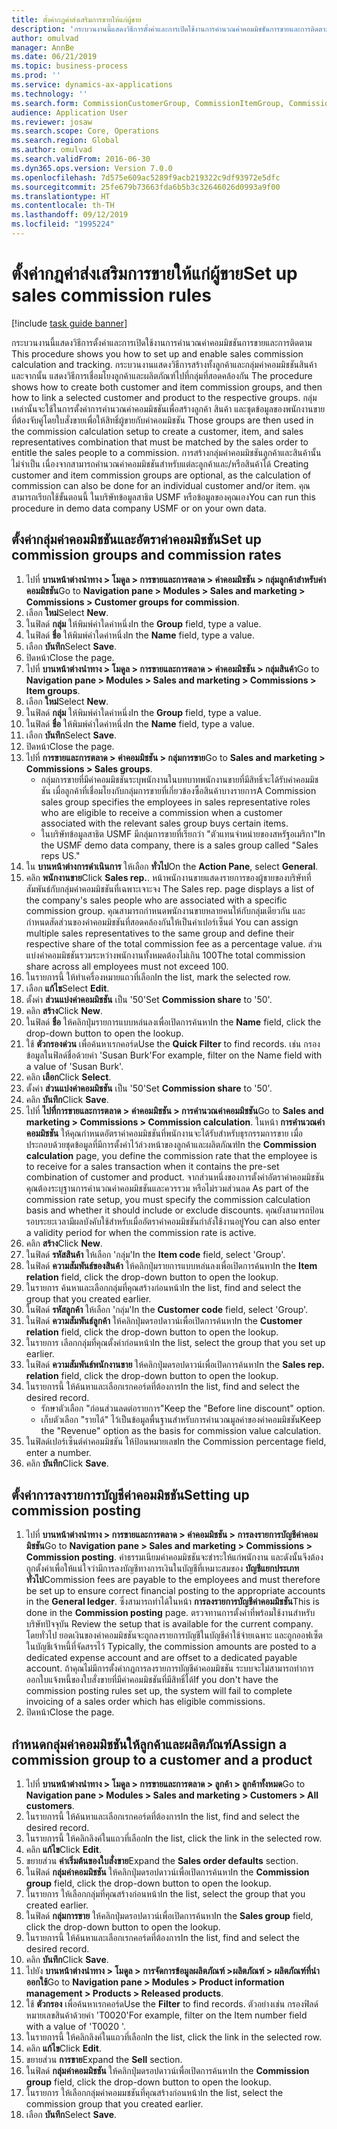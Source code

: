 ```yaml
---
title: ตั้งค่ากฎค่าส่งเสริมการขายให้แก่ผู้ขาย
description: 'กระบวนงานนี้แสดงวิธีการตั้งค่าและการเปิดใช้งานการคำนวณค่าคอมมิชชันการขายและการติดตาม '
author: omulvad
manager: AnnBe
ms.date: 06/21/2019
ms.topic: business-process
ms.prod: ''
ms.service: dynamics-ax-applications
ms.technology: ''
ms.search.form: CommissionCustomerGroup, CommissionItemGroup, CommissionSalesGroup, CommissionSalesMember, DirPartyLookup, CommissionCalc, InventPosting, CustTable, EcoResProductDetailsExtended
audience: Application User
ms.reviewer: josaw
ms.search.scope: Core, Operations
ms.search.region: Global
ms.author: omulvad
ms.search.validFrom: 2016-06-30
ms.dyn365.ops.version: Version 7.0.0
ms.openlocfilehash: 7d575e609ac5289f9acb219322c9df93972e5dfc
ms.sourcegitcommit: 25fe679b73663fda6b5b3c32646026d0993a9f00
ms.translationtype: HT
ms.contentlocale: th-TH
ms.lasthandoff: 09/12/2019
ms.locfileid: "1995224"
---
```

# <a name="set-up-sales-commission-rules"></a><span data-ttu-id="56cf2-103">ตั้งค่ากฎค่าส่งเสริมการขายให้แก่ผู้ขาย</span><span class="sxs-lookup"><span data-stu-id="56cf2-103">Set up sales commission rules</span></span>

[!include [task guide banner](../../includes/task-guide-banner.md)]

<span data-ttu-id="56cf2-104">กระบวนงานนี้แสดงวิธีการตั้งค่าและการเปิดใช้งานการคำนวณค่าคอมมิชชันการขายและการติดตาม </span><span class="sxs-lookup"><span data-stu-id="56cf2-104">This procedure shows you how to set up and enable sales commission calculation and tracking.</span></span> <span data-ttu-id="56cf2-105">กระบวนงานแสดงวิธีการสร้างทั้งลูกค้าและกลุ่มค่าคอมมิชชันสินค้า และจากนั้น แสดงวิธีการเชื่อมโยงลูกค้าและผลิตภัณฑ์ไปที่กลุ่มที่สอดคล้องกัน </span><span class="sxs-lookup"><span data-stu-id="56cf2-105">The procedure shows how to create both customer and item commission groups, and then how to link a selected customer and product to the respective groups.</span></span> <span data-ttu-id="56cf2-106">กลุ่มเหล่านั้นจะใช้ในการตั้งค่าการคำนวณค่าคอมมิชชันเพื่อสร้างลูกค้า สินค้า และชุดข้อมูลของพนักงานขาย ที่ต้องจับคู่โดยใบสั่งขายเพื่อให้สิทธิ์ผู้ขายกับค่าคอมมิชชัน </span><span class="sxs-lookup"><span data-stu-id="56cf2-106">Those groups are then used in the commission calculation setup to create a customer, item, and sales representatives combination that must be matched by the sales order to entitle the sales people to a commission.</span></span> <span data-ttu-id="56cf2-107">การสร้างกลุ่มค่าคอมมิชชันลูกค้าและสินค้านั้นไม่จำเป็น เนื่องจากสามารถคำนวณค่าคอมมิชชันสำหรับแต่ละลูกค้าและ/หรือสินค้าได้ </span><span class="sxs-lookup"><span data-stu-id="56cf2-107">Creating customer and item commission groups are optional, as the calculation of commission can also be done for an individual customer and/or item.</span></span> <span data-ttu-id="56cf2-108">คุณสามารถเรียกใช้ขั้นตอนนี้ ในบริษัทข้อมูลสาธิต USMF หรือข้อมูลของคุณเอง</span><span class="sxs-lookup"><span data-stu-id="56cf2-108">You can run this procedure in demo data company USMF or on your own data.</span></span>


## <a name="set-up-commission-groups-and-commission-rates"></a><span data-ttu-id="56cf2-109">ตั้งค่ากลุ่มค่าคอมมิชชันและอัตราค่าคอมมิชชัน</span><span class="sxs-lookup"><span data-stu-id="56cf2-109">Set up commission groups and commission rates</span></span>
1. <span data-ttu-id="56cf2-110">ไปที่ **บานหน้าต่างนำทาง > โมดูล > การขายและการตลาด > ค่าคอมมิชชัน > กลุ่มลูกค้าสำหรับค่าคอมมิชชัน**</span><span class="sxs-lookup"><span data-stu-id="56cf2-110">Go to **Navigation pane > Modules > Sales and marketing > Commissions > Customer groups for commission**.</span></span>
2. <span data-ttu-id="56cf2-111">เลือก **ใหม่**</span><span class="sxs-lookup"><span data-stu-id="56cf2-111">Select **New**.</span></span>
3. <span data-ttu-id="56cf2-112">ในฟิลด์ **กลุ่ม** ให้พิมพ์ค่าใดค่าหนึ่ง</span><span class="sxs-lookup"><span data-stu-id="56cf2-112">In the **Group** field, type a value.</span></span>
4. <span data-ttu-id="56cf2-113">ในฟิลด์ **ชื่อ** ให้พิมพ์ค่าใดค่าหนึ่ง</span><span class="sxs-lookup"><span data-stu-id="56cf2-113">In the **Name** field, type a value.</span></span>
5. <span data-ttu-id="56cf2-114">เลือก **บันทึก**</span><span class="sxs-lookup"><span data-stu-id="56cf2-114">Select **Save**.</span></span>
6. <span data-ttu-id="56cf2-115">ปิดหน้า</span><span class="sxs-lookup"><span data-stu-id="56cf2-115">Close the page.</span></span>
7. <span data-ttu-id="56cf2-116">ไปที่ **บานหน้าต่างนำทาง > โมดูล > การขายและการตลาด > ค่าคอมมิชชัน > กลุ่มสินค้า**</span><span class="sxs-lookup"><span data-stu-id="56cf2-116">Go to **Navigation pane > Modules > Sales and marketing > Commissions > Item groups**.</span></span>
8. <span data-ttu-id="56cf2-117">เลือก **ใหม่**</span><span class="sxs-lookup"><span data-stu-id="56cf2-117">Select **New**.</span></span>
9. <span data-ttu-id="56cf2-118">ในฟิลด์ **กลุ่ม** ให้พิมพ์ค่าใดค่าหนึ่ง</span><span class="sxs-lookup"><span data-stu-id="56cf2-118">In the **Group** field, type a value.</span></span>
10. <span data-ttu-id="56cf2-119">ในฟิลด์ **ชื่อ** ให้พิมพ์ค่าใดค่าหนึ่ง</span><span class="sxs-lookup"><span data-stu-id="56cf2-119">In the **Name** field, type a value.</span></span>
11. <span data-ttu-id="56cf2-120">เลือก **บันทึก**</span><span class="sxs-lookup"><span data-stu-id="56cf2-120">Select **Save**.</span></span>
12. <span data-ttu-id="56cf2-121">ปิดหน้า</span><span class="sxs-lookup"><span data-stu-id="56cf2-121">Close the page.</span></span>
13. <span data-ttu-id="56cf2-122">ไปที่ **การขายและการตลาด > ค่าคอมมิชชัน > กลุ่มการขาย**</span><span class="sxs-lookup"><span data-stu-id="56cf2-122">Go to **Sales and marketing > Commissions > Sales groups**.</span></span>
    - <span data-ttu-id="56cf2-123">กลุ่มการขายที่มีค่าคอมมิชชันระบุพนักงานในบทบาทพนักงานขายที่มีสิทธิ์จะได้รับค่าคอมมิชชัน เมื่อลูกค้าที่เชื่อมโยงกับกลุ่มการขายที่เกี่ยวข้องซื้อสินค้าบางรายการ</span><span class="sxs-lookup"><span data-stu-id="56cf2-123">A Commission sales group specifies the employees in sales representative roles who are eligible to receive a commission when a customer associated with the relevant sales group buys certain items.</span></span>  
    - <span data-ttu-id="56cf2-124">ในบริษัทข้อมูลสาธิต USMF มีกลุ่มการขายที่เรียกว่า "ตัวแทนจำหน่ายของสหรัฐอเมริกา"</span><span class="sxs-lookup"><span data-stu-id="56cf2-124">In the USMF demo data company, there is a sales group called "Sales reps US."</span></span>  
14. <span data-ttu-id="56cf2-125">ใน **บานหน้าต่างการดำเนินการ** ให้เลือก **ทั่วไป**</span><span class="sxs-lookup"><span data-stu-id="56cf2-125">On the **Action Pane**, select **General**.</span></span>
15. <span data-ttu-id="56cf2-126">คลิก **พนักงานขาย**</span><span class="sxs-lookup"><span data-stu-id="56cf2-126">Click **Sales rep.**.</span></span> <span data-ttu-id="56cf2-127">หน้าพนักงานขายแสดงรายการของผู้ขายของบริษัทที่สัมพันธ์กับกลุ่มค่าคอมมิชชันที่เฉพาะเจาะจง </span><span class="sxs-lookup"><span data-stu-id="56cf2-127">The Sales rep. page displays a list of the company's sales people who are associated with a specific commission group.</span></span> <span data-ttu-id="56cf2-128">คุณสามารถกำหนดพนักงานขายหลายคนให้กับกลุ่มเดียวกัน และกำหนดสัดส่วนของค่าคอมมิชชันที่สอดคล้องกันให้เป็นค่าเปอร์เซ็นต์ </span><span class="sxs-lookup"><span data-stu-id="56cf2-128">You can assign multiple sales representatives to the same group and define their respective share of the total commission fee as a percentage value.</span></span> <span data-ttu-id="56cf2-129">ส่วนแบ่งค่าคอมมิชชันรวมระหว่างพนักงานทั้งหมดต้องไม่เกิน 100</span><span class="sxs-lookup"><span data-stu-id="56cf2-129">The total commission share across all employees must not exceed 100.</span></span> 
16. <span data-ttu-id="56cf2-130">ในรายการนี้ ให้ทำเครื่องหมายแถวที่เลือก</span><span class="sxs-lookup"><span data-stu-id="56cf2-130">In the list, mark the selected row.</span></span>
17. <span data-ttu-id="56cf2-131">เลือก **แก้ไข**</span><span class="sxs-lookup"><span data-stu-id="56cf2-131">Select **Edit**.</span></span>
18. <span data-ttu-id="56cf2-132">ตั้งค่า **ส่วนแบ่งค่าคอมมิชชัน** เป็น '50'</span><span class="sxs-lookup"><span data-stu-id="56cf2-132">Set **Commission share** to '50'.</span></span>
19. <span data-ttu-id="56cf2-133">คลิก **สร้าง**</span><span class="sxs-lookup"><span data-stu-id="56cf2-133">Click **New**.</span></span>
20. <span data-ttu-id="56cf2-134">ในฟิลด์ **ชื่อ** ให้คลิกปุ่มรายการแบบหล่นลงเพื่อเปิดการค้นหา</span><span class="sxs-lookup"><span data-stu-id="56cf2-134">In the **Name** field, click the drop-down button to open the lookup.</span></span>
21. <span data-ttu-id="56cf2-135">ใช้ **ตัวกรองด่วน** เพื่อค้นหาเรกคอร์ด</span><span class="sxs-lookup"><span data-stu-id="56cf2-135">Use the **Quick Filter** to find records.</span></span> <span data-ttu-id="56cf2-136">เช่น กรองข้อมูลในฟิลด์ชื่อด้วยค่า 'Susan Burk'</span><span class="sxs-lookup"><span data-stu-id="56cf2-136">For example, filter on the Name field with a value of 'Susan Burk'.</span></span>
22. <span data-ttu-id="56cf2-137">คลิก **เลือก**</span><span class="sxs-lookup"><span data-stu-id="56cf2-137">Click **Select**.</span></span>
23. <span data-ttu-id="56cf2-138">ตั้งค่า **ส่วนแบ่งค่าคอมมิชชัน** เป็น '50'</span><span class="sxs-lookup"><span data-stu-id="56cf2-138">Set **Commission share** to '50'.</span></span>
24. <span data-ttu-id="56cf2-139">คลิก **บันทึก**</span><span class="sxs-lookup"><span data-stu-id="56cf2-139">Click **Save**.</span></span>
25. <span data-ttu-id="56cf2-140">ไปที่ **ไปที่การขายและการตลาด > ค่าคอมมิชชัน > การคำนวณค่าคอมมิชชัน**</span><span class="sxs-lookup"><span data-stu-id="56cf2-140">Go to **Sales and marketing > Commissions > Commission calculation**.</span></span> <span data-ttu-id="56cf2-141">ในหน้า **การคำนวณค่าคอมมิชชัน** ให้คุณกำหนดอัตราค่าคอมมิชชันที่พนักงานจะได้รับสำหรับธุรกรรมการขาย เมื่อประกอบด้วยชุดข้อมูลที่มีการตั้งค่าไว้ล่วงหน้าของลูกค้าและผลิตภัณฑ์</span><span class="sxs-lookup"><span data-stu-id="56cf2-141">In the **Commission calculation** page, you define the commission rate that the employee is to receive for a sales transaction when it contains the pre-set combination of customer and product.</span></span> <span data-ttu-id="56cf2-142">จากส่วนหนึ่งของการตั้งค่าอัตราค่าคอมมิชชัน คุณต้องระบุฐานการคำนวณค่าคอมมิชชันและควรรวม หรือไม่รวมส่วนลด </span><span class="sxs-lookup"><span data-stu-id="56cf2-142">As part of the commission rate setup, you must specify the commission calculation basis and whether it should include or exclude discounts.</span></span> <span data-ttu-id="56cf2-143">คุณยังสามารถป้อนรอบระยะเวลามีผลบังคับใช้สำหรับเมื่ออัตราค่าคอมมิชชันกำลังใช้งานอยู่</span><span class="sxs-lookup"><span data-stu-id="56cf2-143">You can also enter a validity period for when the commission rate is active.</span></span>  
26. <span data-ttu-id="56cf2-144">คลิก **สร้าง**</span><span class="sxs-lookup"><span data-stu-id="56cf2-144">Click **New**.</span></span>
27. <span data-ttu-id="56cf2-145">ในฟิลด์ **รหัสสินค้า** ให้เลือก 'กลุ่ม'</span><span class="sxs-lookup"><span data-stu-id="56cf2-145">In the **Item code** field, select 'Group'.</span></span>
28. <span data-ttu-id="56cf2-146">ในฟิลด์ **ความสัมพันธ์ของสินค้า** ให้คลิกปุ่มรายการแบบหล่นลงเพื่อเปิดการค้นหา</span><span class="sxs-lookup"><span data-stu-id="56cf2-146">In the **Item relation** field, click the drop-down button to open the lookup.</span></span>
29. <span data-ttu-id="56cf2-147">ในรายการ ค้นหาและเลือกกลุ่มที่คุณสร้างก่อนหน้า</span><span class="sxs-lookup"><span data-stu-id="56cf2-147">In the list, find and select the group that you created earlier.</span></span>
30. <span data-ttu-id="56cf2-148">ในฟิลด์ **รหัสลูกค้า** ให้เลือก 'กลุ่ม'</span><span class="sxs-lookup"><span data-stu-id="56cf2-148">In the **Customer code** field, select 'Group'.</span></span>
31. <span data-ttu-id="56cf2-149">ในฟิลด์ **ความสัมพันธ์ลูกค้า** ให้คลิกปุ่มดรอปดาวน์เพื่อเปิดการค้นหา</span><span class="sxs-lookup"><span data-stu-id="56cf2-149">In the **Customer relation** field, click the drop-down button to open the lookup.</span></span>
32. <span data-ttu-id="56cf2-150">ในรายการ เลือกกลุ่มที่คุณตั้งค่าก่อนหน้า</span><span class="sxs-lookup"><span data-stu-id="56cf2-150">In the list, select the group that you set up earlier.</span></span>
33. <span data-ttu-id="56cf2-151">ในฟิลด์ **ความสัมพันธ์พนักงานขาย** ให้คลิกปุ่มดรอปดาวน์เพื่อเปิดการค้นหา</span><span class="sxs-lookup"><span data-stu-id="56cf2-151">In the **Sales rep. relation** field, click the drop-down button to open the lookup.</span></span>
34. <span data-ttu-id="56cf2-152">ในรายการนี้ ให้ค้นหาและเลือกเรกคอร์ดที่ต้องการ</span><span class="sxs-lookup"><span data-stu-id="56cf2-152">In the list, find and select the desired record.</span></span>
    - <span data-ttu-id="56cf2-153">รักษาตัวเลือก "ก่อนส่วนลดต่อรายการ"</span><span class="sxs-lookup"><span data-stu-id="56cf2-153">Keep the "Before line discount" option.</span></span>  
    - <span data-ttu-id="56cf2-154">เก็บตัวเลือก "รายได้" ไว้เป็นข้อมูลพื้นฐานสำหรับการคำนวณมูลค่าของค่าคอมมิชชัน</span><span class="sxs-lookup"><span data-stu-id="56cf2-154">Keep the "Revenue" option as the basis for commission value calculation.</span></span>    
35. <span data-ttu-id="56cf2-155">ในฟิลด์เปอร์เซ็นต์ค่าคอมมิชชัน ให้ป้อนหมายเลข</span><span class="sxs-lookup"><span data-stu-id="56cf2-155">In the Commission percentage field, enter a number.</span></span>
36. <span data-ttu-id="56cf2-156">คลิก **บันทึก**</span><span class="sxs-lookup"><span data-stu-id="56cf2-156">Click **Save**.</span></span>

## <a name="setting-up-commission-posting"></a><span data-ttu-id="56cf2-157">ตั้งค่าการลงรายการบัญชีค่าคอมมิชชัน</span><span class="sxs-lookup"><span data-stu-id="56cf2-157">Setting up commission posting</span></span>
1. <span data-ttu-id="56cf2-158">ไปที่ **บานหน้าต่างนำทาง > การขายและการตลาด > ค่าคอมมิชชัน > การลงรายการบัญชีค่าคอมมิชชัน**</span><span class="sxs-lookup"><span data-stu-id="56cf2-158">Go to **Navigation pane  > Sales and marketing > Commissions > Commission posting**.</span></span> <span data-ttu-id="56cf2-159">ค่าธรรมเนียมค่าคอมมิชชันจะชำระให้แก่พนักงาน และดังนั้นจึงต้องถูกตั้งค่าเพื่อให้แน่ใจว่ามีการลงบัญชีทางการเงินในบัญชีที่เหมาะสมของ **บัญชีแยกประเภททั่วไป**</span><span class="sxs-lookup"><span data-stu-id="56cf2-159">Commission fees are payable to the employees and must therefore be set up to ensure correct financial posting to the appropriate accounts in the **General ledger**.</span></span> <span data-ttu-id="56cf2-160">ซึ่งสามารถทำได้ในหน้า **การลงรายการบัญชีค่าคอมมิชชัน**</span><span class="sxs-lookup"><span data-stu-id="56cf2-160">This is done in the **Commission posting** page.</span></span> <span data-ttu-id="56cf2-161">ตรวจทานการตั้งค่าที่พร้อมใช้งานสำหรับบริษัทปัจจุบัน </span><span class="sxs-lookup"><span data-stu-id="56cf2-161">Review the setup that is available for the current company.</span></span> <span data-ttu-id="56cf2-162">โดยทั่วไป ยอดเงินของค่าคอมมิชชันจะถูกลงรายการบัญชีในบัญชีค่าใช้จ่ายเฉพาะ และถูกออฟเซ็ตในบัญชีเจ้าหนี้ที่จัดสรรไว้ </span><span class="sxs-lookup"><span data-stu-id="56cf2-162">Typically, the commission amounts are posted to a dedicated expense account and are offset to a dedicated payable account.</span></span> <span data-ttu-id="56cf2-163">ถ้าคุณไม่มีการตั้งค่ากฎการลงรายการบัญชีค่าคอมมิชชัน ระบบจะไม่สามารถทำการออกใบแจ้งหนี้ของใบสั่งขายที่มีค่าคอมมิชชันที่มีสิทธิ์ได้</span><span class="sxs-lookup"><span data-stu-id="56cf2-163">If you don't have the commission posting rules set up, the system will fail to complete invoicing of a sales order which has eligible commissions.</span></span>  
2. <span data-ttu-id="56cf2-164">ปิดหน้า</span><span class="sxs-lookup"><span data-stu-id="56cf2-164">Close the page.</span></span>

## <a name="assign-a-commission-group-to-a-customer-and-a-product"></a><span data-ttu-id="56cf2-165">กำหนดกลุ่มค่าคอมมิชชันให้ลูกค้าและผลิตภัณฑ์</span><span class="sxs-lookup"><span data-stu-id="56cf2-165">Assign a commission group to a customer and a product</span></span>
1. <span data-ttu-id="56cf2-166">ไปที่ **บานหน้าต่างนำทาง > โมดูล > การขายและการตลาด > ลูกค้า > ลูกค้าทั้งหมด**</span><span class="sxs-lookup"><span data-stu-id="56cf2-166">Go to **Navigation pane > Modules > Sales and marketing > Customers > All customers**.</span></span>
2. <span data-ttu-id="56cf2-167">ในรายการนี้ ให้ค้นหาและเลือกเรกคอร์ดที่ต้องการ</span><span class="sxs-lookup"><span data-stu-id="56cf2-167">In the list, find and select the desired record.</span></span>
3. <span data-ttu-id="56cf2-168">ในรายการนี้ ให้คลิกลิงค์ในแถวที่เลือก</span><span class="sxs-lookup"><span data-stu-id="56cf2-168">In the list, click the link in the selected row.</span></span>
4. <span data-ttu-id="56cf2-169">คลิก **แก้ไข**</span><span class="sxs-lookup"><span data-stu-id="56cf2-169">Click **Edit**.</span></span>
5. <span data-ttu-id="56cf2-170">ขยายส่วน **ค่าเริ่มต้นของใบสั่งขาย**</span><span class="sxs-lookup"><span data-stu-id="56cf2-170">Expand the **Sales order defaults** section.</span></span>
6. <span data-ttu-id="56cf2-171">ในฟิลด์ **กลุ่มค่าคอมมิชชัน** ให้คลิกปุ่มดรอปดาวน์เพื่อเปิดการค้นหา</span><span class="sxs-lookup"><span data-stu-id="56cf2-171">In the **Commission group** field, click the drop-down button to open the lookup.</span></span>
7. <span data-ttu-id="56cf2-172">ในรายการ ให้เลือกกลุ่มที่คุณสร้างก่อนหน้า</span><span class="sxs-lookup"><span data-stu-id="56cf2-172">In the list, select the group that you created earlier.</span></span>
8. <span data-ttu-id="56cf2-173">ในฟิลด์ **กลุ่มการขาย** ให้คลิกปุ่มดรอปดาวน์เพื่อเปิดการค้นหา</span><span class="sxs-lookup"><span data-stu-id="56cf2-173">In the **Sales group** field, click the drop-down button to open the lookup.</span></span>
9. <span data-ttu-id="56cf2-174">ในรายการนี้ ให้ค้นหาและเลือกเรกคอร์ดที่ต้องการ</span><span class="sxs-lookup"><span data-stu-id="56cf2-174">In the list, find and select the desired record.</span></span>
10. <span data-ttu-id="56cf2-175">คลิก **บันทึก**</span><span class="sxs-lookup"><span data-stu-id="56cf2-175">Click **Save**.</span></span>
11. <span data-ttu-id="56cf2-176">ไปยัง **บานหน้าต่างนำทาง > โมดูล > การจัดการข้อมูลผลิตภัณฑ์ >ผลิตภัณฑ์ > ผลิตภัณฑ์ที่นำออกใช้**</span><span class="sxs-lookup"><span data-stu-id="56cf2-176">Go to **Navigation pane > Modules > Product information management > Products > Released products**.</span></span>
12. <span data-ttu-id="56cf2-177">ใช้ **ตัวกรอง** เพื่อค้นหาเรกคอร์ด</span><span class="sxs-lookup"><span data-stu-id="56cf2-177">Use the **Filter** to find records.</span></span> <span data-ttu-id="56cf2-178">ตัวอย่างเช่น กรองฟิลด์หมายเลขสินค้าด้วยค่า 'T0020'</span><span class="sxs-lookup"><span data-stu-id="56cf2-178">For example, filter on the Item number field with a value of 'T0020 '.</span></span>
13. <span data-ttu-id="56cf2-179">ในรายการนี้ ให้คลิกลิงค์ในแถวที่เลือก</span><span class="sxs-lookup"><span data-stu-id="56cf2-179">In the list, click the link in the selected row.</span></span>
14. <span data-ttu-id="56cf2-180">คลิก **แก้ไข**</span><span class="sxs-lookup"><span data-stu-id="56cf2-180">Click **Edit**.</span></span>
15. <span data-ttu-id="56cf2-181">ขยายส่วน **การขาย**</span><span class="sxs-lookup"><span data-stu-id="56cf2-181">Expand the **Sell** section.</span></span>
16. <span data-ttu-id="56cf2-182">ในฟิลด์ **กลุ่มค่าคอมมิชชัน** ให้คลิกปุ่มดรอปดาวน์เพื่อเปิดการค้นหา</span><span class="sxs-lookup"><span data-stu-id="56cf2-182">In the **Commission group** field, click the drop-down button to open the lookup.</span></span>
17. <span data-ttu-id="56cf2-183">ในรายการ ให้เลือกกลุ่มค่าคอมมชชันที่คุณสร้างก่อนหน้า</span><span class="sxs-lookup"><span data-stu-id="56cf2-183">In the list, select the commission group that you created earlier.</span></span>
18. <span data-ttu-id="56cf2-184">เลือก **บันทึก**</span><span class="sxs-lookup"><span data-stu-id="56cf2-184">Select **Save**.</span></span>

